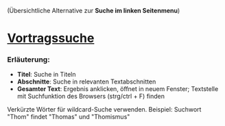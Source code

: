 (Übersichtliche Alternative zur **Suche im linken Seitenmenu**)

# [Vortragssuche](https://cjhueck.github.io/steiner_suche/)

### Erläuterung: 

* **Titel**: Suche in Titeln
* **Abschnitte**: Suche in relevanten Textabschnitten
* **Gesamter Text**: Ergebnis anklicken, öffnet in neuem Fenster; Textstelle mit Suchfunktion des Browsers (strg/ctrl + F) finden

Verkürzte Wörter für wildcard-Suche verwenden. 
Beispiel: Suchwort "Thom" findet "Thomas" und "Thomismus"


